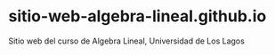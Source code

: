 # sitio-web-algebra-lineal.github.io
Sitio web del curso de Algebra Lineal, Universidad de Los Lagos
